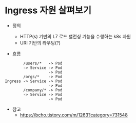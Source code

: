 # Ingress 자원 살펴보기

* 정의
  * HTTP(s) 기반의 L7 로드 밸런싱 기능을 수행하는 k8s 자원
  * URI 기반의 라우팅(?)

* 흐름 
```
        /users/*   -> Pod
        -> Service -> Pod
                   -> Pod
        /orgs/*    -> Pod
Ingress -> Service -> Pod
                   -> Pod
        /company/* -> Pod
        -> Service -> Pod
                   -> Pod
```
* 참고
  * https://bcho.tistory.com/m/1263?category=731548